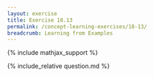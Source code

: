 ```yaml
---
layout: exercise
title: Exercise 18.13
permalink: /concept-learning-exercises/18-13/
breadcrumb: Learning from Examples
---
```


{% include mathjax_support %}

<div><i class="arrow-up loader" data-chapter="concept-learning-exercises" data-exercise="ex_13" data-rating="0"></i></div>
{% include_relative question.md %}
